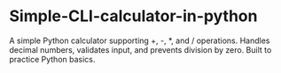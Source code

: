 # Simple-CLI-calculator-in-python
A simple Python calculator supporting +, -, *, and / operations. Handles decimal numbers, validates input, and prevents division by zero. Built to practice Python basics.
